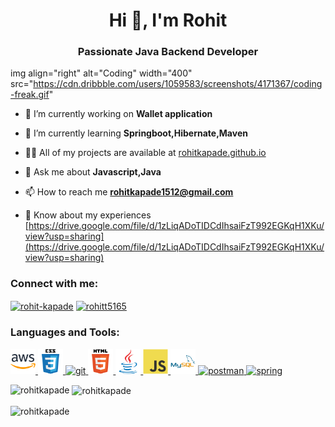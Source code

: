 <!-- [![MasterHead](https://1.bp.blogspot.com/-7A4WynwLsM...)](https://rohitkapade.io) -->
<h1 align="center">Hi 👋, I'm Rohit</h1>
<h3 align="center">Passionate Java Backend Developer</h3>

img align="right" alt="Coding" width="400" src="https://cdn.dribbble.com/users/1059583/screenshots/4171367/coding-freak.gif"

- 🔭 I’m currently working on **Wallet application**

- 🌱 I’m currently learning **Springboot,Hibernate,Maven**

- 👨‍💻 All of my projects are available at [rohitkapade.github.io](rohitkapade.github.io)

- 💬 Ask me about **Javascript,Java**

- 📫 How to reach me **rohitkapade1512@gmail.com**

- 📄 Know about my experiences [https://drive.google.com/file/d/1zLiqADoTIDCdIhsaiFzT992EGKqH1XKu/view?usp=sharing](https://drive.google.com/file/d/1zLiqADoTIDCdIhsaiFzT992EGKqH1XKu/view?usp=sharing)

<h3 align="left">Connect with me:</h3>
<p align="left">
<a href="https://linkedin.com/in/rohit-kapade" target="blank"><img align="center" src="https://raw.githubusercontent.com/rahuldkjain/github-profile-readme-generator/master/src/images/icons/Social/linked-in-alt.svg" alt="rohit-kapade" height="30" width="40" /></a>
<a href="https://instagram.com/rohitt5165" target="blank"><img align="center" src="https://raw.githubusercontent.com/rahuldkjain/github-profile-readme-generator/master/src/images/icons/Social/instagram.svg" alt="rohitt5165" height="30" width="40" /></a>
</p>

<h3 align="left">Languages and Tools:</h3>
<p align="left"> <a href="https://aws.amazon.com" target="_blank" rel="noreferrer"> <img src="https://raw.githubusercontent.com/devicons/devicon/master/icons/amazonwebservices/amazonwebservices-original-wordmark.svg" alt="aws" width="40" height="40"/> </a> <a href="https://www.w3schools.com/css/" target="_blank" rel="noreferrer"> <img src="https://raw.githubusercontent.com/devicons/devicon/master/icons/css3/css3-original-wordmark.svg" alt="css3" width="40" height="40"/> </a> <a href="https://git-scm.com/" target="_blank" rel="noreferrer"> <img src="https://www.vectorlogo.zone/logos/git-scm/git-scm-icon.svg" alt="git" width="40" height="40"/> </a> <a href="https://www.w3.org/html/" target="_blank" rel="noreferrer"> <img src="https://raw.githubusercontent.com/devicons/devicon/master/icons/html5/html5-original-wordmark.svg" alt="html5" width="40" height="40"/> </a> <a href="https://www.java.com" target="_blank" rel="noreferrer"> <img src="https://raw.githubusercontent.com/devicons/devicon/master/icons/java/java-original.svg" alt="java" width="40" height="40"/> </a> <a href="https://developer.mozilla.org/en-US/docs/Web/JavaScript" target="_blank" rel="noreferrer"> <img src="https://raw.githubusercontent.com/devicons/devicon/master/icons/javascript/javascript-original.svg" alt="javascript" width="40" height="40"/> </a> <a href="https://www.mysql.com/" target="_blank" rel="noreferrer"> <img src="https://raw.githubusercontent.com/devicons/devicon/master/icons/mysql/mysql-original-wordmark.svg" alt="mysql" width="40" height="40"/> </a> <a href="https://postman.com" target="_blank" rel="noreferrer"> <img src="https://www.vectorlogo.zone/logos/getpostman/getpostman-icon.svg" alt="postman" width="40" height="40"/> </a> <a href="https://spring.io/" target="_blank" rel="noreferrer"> <img src="https://www.vectorlogo.zone/logos/springio/springio-icon.svg" alt="spring" width="40" height="40"/> </a> </p>

<p><img align="left" src="https://github-readme-stats.vercel.app/api/top-langs?username=rohitkapade&show_icons=true&locale=en&layout=compact" alt="rohitkapade" /></p>

<p>&nbsp;<img align="center" src="https://github-readme-stats.vercel.app/api?username=rohitkapade&show_icons=true&locale=en" alt="rohitkapade" /></p>

<p><img align="center" src="https://github-readme-streak-stats.herokuapp.com/?user=rohitkapade&" alt="rohitkapade" /></p>
